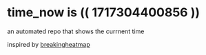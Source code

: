 # time_now is (( 1717304400856 ))

an automated repo that shows the currnent time

inspired by [breakingheatmap](https://github.com/breakingheatmap/breakingheatmap)